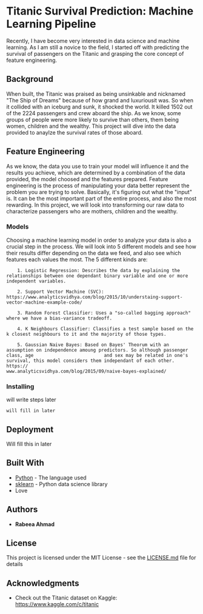 # Titanic Survival Prediction: Machine Learning Pipeline

Recently, I have become very interested in data science and machine learning. As I am still a novice to the field, I started off with predicting the survival of passengers on the Titanic and grasping the core concept of feature engineering.

## Background

When built, the Titanic was praised as being unsinkable and nicknamed "The Ship of Dreams" because of how grand and luxuriousit was. So when it collided with an iceburg and sunk, it shocked the world. It killed 1502 out of the 2224 passengers and crew aboard the ship. As we know, some groups of people were more likely to survive than others, them being women, children and the wealthy. This project will dive into the data provided to anaylze the survival rates of those aboard. 


## Feature Engineering

As we know, the data you use to train your model will influence it and the results you achieve, which are determined by a combination of the data provided, the model choosed and the features prepared. Feature engineering is the process of manipulating your data better represent the problem you are trying to solve. Basically, it's figuring out what the "input" is. It can be the most important part of the entire process, and also the most rewarding. In this project, we will look into transforming our raw data to characterize passengers who are mothers, children and the wealthy. 

### Models

Choosing a machine learning model in order to analyze your data is also a crucial step in the process. We will look into 5 different models and see how their results differ depending on the data we feed, and also see which features each values the most. The 5 different kinds are:
```
	1. Logistic Regression: Describes the data by explaining the relationships between one dependant binary variable and one or more 								independent variables. 
```
```
	2. Support Vector Machine (SVC): https://www.analyticsvidhya.com/blog/2015/10/understaing-support-vector-machine-example-code/
```
```
	3. Random Forest Classifier: Uses a "so-called bagging approach" where we have a bias-variance tradeoff. 
```
```
	4. K Neighbours Classifier: Classifies a test sample based on the k closest neighbours to it and the majority of those types.
```
```
	5. Gaussian Naive Bayes: Based on Bayes' Theorum with an assumption on independence amoung predictors. So although passenger class, age 						 and sex may be related in one's survival, this model considers them independant of each other. https://						  		 www.analyticsvidhya.com/blog/2015/09/naive-bayes-explained/
```

### Installing

will write steps later

```
will fill in later
```

## Deployment

Will fill this in later 

## Built With

* [Python](https://www.python.org/downloads/) - The language used
* [sklearn](http://scikit-learn.org/stable/) - Python data science library 
* Love 

## Authors

* **Rabeea Ahmad**

## License

This project is licensed under the MIT License - see the [LICENSE.md](LICENSE.md) file for details

## Acknowledgments

* Check out the Titanic dataset on Kaggle: https://www.kaggle.com/c/titanic